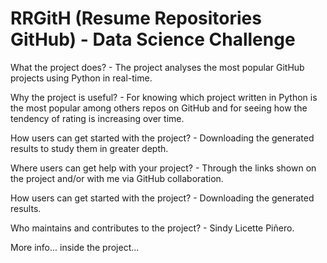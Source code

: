 # RRGitH (Resume Repositories GitHub) - Data Science Challenge

What the project does? - The project analyses the most popular GitHub projects using Python in real-time.

Why the project is useful? - For knowing which project written in Python is the most popular among others repos on GitHub and for seeing how the tendency of rating is increasing over time.

How users can get started with the project? - Downloading the generated results to study them in greater depth.

Where users can get help with your project? - Through the links shown on the project and/or with me via GitHub collaboration.

How users can get started with the project? - Downloading the generated results.

Who maintains and contributes to the project? - Sindy Licette Piñero.

More info... inside the project...
